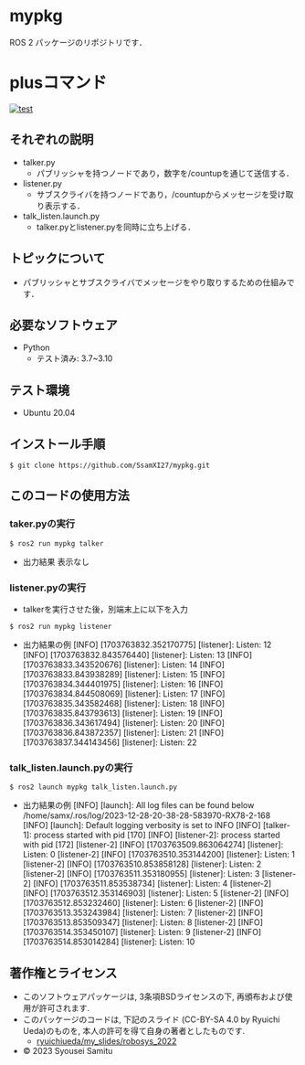 # mypkg
ROS 2 パッケージのリポジトリです．

# plusコマンド
[![test](https://github.com/SsamXI27/mypkg/actions/workflows/test.yml/badge.svg)](https://github.com/SsamXI27/mypkg/actions/workflows/test.yml)

## それぞれの説明
* talker.py
  * パブリッシャを持つノードであり，数字を/countupを通じて送信する．
* listener.py
  * サブスクライバを持つノードであり，/countupからメッセージを受け取り表示する．
* talk_listen.launch.py
  * talker.pyとlistener.pyを同時に立ち上げる．

## トピックについて
* パブリッシャとサブスクライバでメッセージをやり取りするための仕組みです．

## 必要なソフトウェア
* Python
  * テスト済み: 3.7~3.10 

## テスト環境
* Ubuntu 20.04

## インストール手順
```
$ git clone https://github.com/SsamXI27/mypkg.git
```
## このコードの使用方法
### taker.pyの実行
```
$ ros2 run mypkg talker
```
* 出力結果
表示なし
### listener.pyの実行
* talkerを実行させた後，別端末上に以下を入力
```
$ ros2 run mypkg listener
```
* 出力結果の例
[INFO] [1703763832.352170775] [listener]: Listen: 12
[INFO] [1703763832.843576440] [listener]: Listen: 13
[INFO] [1703763833.343520676] [listener]: Listen: 14
[INFO] [1703763833.843938289] [listener]: Listen: 15
[INFO] [1703763834.344401975] [listener]: Listen: 16
[INFO] [1703763834.844508069] [listener]: Listen: 17
[INFO] [1703763835.343582468] [listener]: Listen: 18
[INFO] [1703763835.843793613] [listener]: Listen: 19
[INFO] [1703763836.343617494] [listener]: Listen: 20
[INFO] [1703763836.843872357] [listener]: Listen: 21
[INFO] [1703763837.344143456] [listener]: Listen: 22

### talk_listen.launch.pyの実行
```
$ ros2 launch mypkg talk_listen.launch.py
```
* 出力結果の例
[INFO] [launch]: All log files can be found below /home/samx/.ros/log/2023-12-28-20-38-28-583970-RX78-2-168
[INFO] [launch]: Default logging verbosity is set to INFO
[INFO] [talker-1]: process started with pid [170]
[INFO] [listener-2]: process started with pid [172]
[listener-2] [INFO] [1703763509.863064274] [listener]: Listen: 0
[listener-2] [INFO] [1703763510.353144200] [listener]: Listen: 1
[listener-2] [INFO] [1703763510.853858128] [listener]: Listen: 2
[listener-2] [INFO] [1703763511.353180955] [listener]: Listen: 3
[listener-2] [INFO] [1703763511.853538734] [listener]: Listen: 4
[listener-2] [INFO] [1703763512.353146903] [listener]: Listen: 5
[listener-2] [INFO] [1703763512.853232460] [listener]: Listen: 6
[listener-2] [INFO] [1703763513.353243984] [listener]: Listen: 7
[listener-2] [INFO] [1703763513.853509347] [listener]: Listen: 8
[listener-2] [INFO] [1703763514.353450107] [listener]: Listen: 9
[listener-2] [INFO] [1703763514.853014284] [listener]: Listen: 10

## 著作権とライセンス
* このソフトウェアパッケージは, 3条項BSDライセンスの下, 再頒布および使用が許可されます.  
* このパッケージのコードは, 下記のスライド (CC-BY-SA 4.0 by Ryuichi Ueda)のものを, 本人の許可を得て自身の著者としたものです. 
  * [ryuichiueda/my_slides/robosys_2022](https://github.com/ryuichiueda/my_slides/tree/master/robosys_2022)
* © 2023 Syousei Samitu
